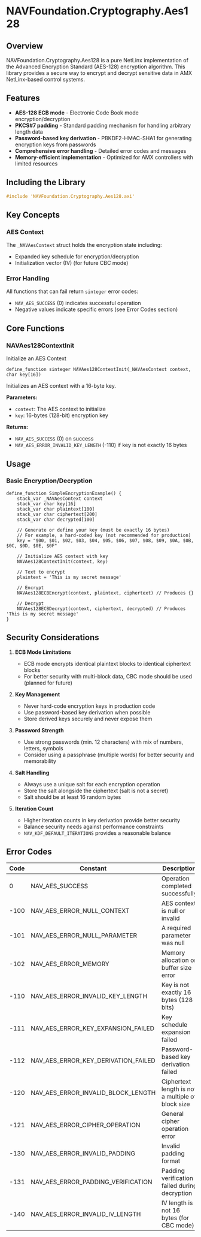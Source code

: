 # NAVFoundation.Cryptography.Aes128

## Overview

NAVFoundation.Cryptography.Aes128 is a pure NetLinx implementation of the Advanced Encryption Standard (AES-128) encryption algorithm. This library provides a secure way to encrypt and decrypt sensitive data in AMX NetLinx-based control systems.

## Features

- **AES-128 ECB mode** - Electronic Code Book mode encryption/decryption
- **PKCS#7 padding** - Standard padding mechanism for handling arbitrary length data
- **Password-based key derivation** - PBKDF2-HMAC-SHA1 for generating encryption keys from passwords
- **Comprehensive error handling** - Detailed error codes and messages
- **Memory-efficient implementation** - Optimized for AMX controllers with limited resources

## Including the Library

```c
#include 'NAVFoundation.Cryptography.Aes128.axi'
```

## Key Concepts

### AES Context

The `_NAVAesContext` struct holds the encryption state including:

- Expanded key schedule for encryption/decryption
- Initialization vector (IV) (for future CBC mode)

### Error Handling

All functions that can fail return `sinteger` error codes:

- `NAV_AES_SUCCESS` (0) indicates successful operation
- Negative values indicate specific errors (see Error Codes section)

## Core Functions

### NAVAes128ContextInit

Initialize an AES Context

```netlinx-source
define_function sinteger NAVAes128ContextInit(_NAVAesContext context, char key[16])
```

Initializes an AES context with a 16-byte key.

**Parameters:**

- `context`: The AES context to initialize
- `key`: 16-bytes (128-bit) encryption key

**Returns:**

- `NAV_AES_SUCCESS` (0) on success
- `NAV_AES_ERROR_INVALID_KEY_LENGTH` (-110) if key is not exactly 16 bytes

## Usage

### Basic Encryption/Decryption

```netlinx-source
define_function SimpleEncryptionExample() {
    stack_var _NAVAesContext context
    stack_var char key[16]
    stack_var char plaintext[100]
    stack_var char ciphertext[200]
    stack_var char decrypted[100]

    // Generate or define your key (must be exactly 16 bytes)
    // For example, a hard-coded key (not recommended for production)
    key = "$00, $01, $02, $03, $04, $05, $06, $07, $08, $09, $0A, $0B, $0C, $0D, $0E, $0F"

    // Initialize AES context with key
    NAVAes128ContextInit(context, key)

    // Text to encrypt
    plaintext = 'This is my secret message'

    // Encrypt
    NAVAes128ECBEncrypt(context, plaintext, ciphertext) // Produces {}

    // Decrypt
    NAVAes128ECBDecrypt(context, ciphertext, decrypted) // Produces 'This is my secret message'
}
```

## Security Considerations

1. **ECB Mode Limitations**

    - ECB mode encrypts identical plaintext blocks to identical ciphertext blocks
    - For better security with multi-block data, CBC mode should be used (planned for future)

2. **Key Management**

    - Never hard-code encryption keys in production code
    - Use password-based key derivation when possible
    - Store derived keys securely and never expose them

3. **Password Strength**

    - Use strong passwords (min. 12 characters) with mix of numbers, letters, symbols
    - Consider using a passphrase (multiple words) for better security and memorability

4. **Salt Handling**

    - Always use a unique salt for each encryption operation
    - Store the salt alongside the ciphertext (salt is not a secret)
    - Salt should be at least 16 random bytes

5. **Iteration Count**
    - Higher iteration counts in key derivation provide better security
    - Balance security needs against performance constraints
    - `NAV_KDF_DEFAULT_ITERATIONS` provides a reasonable balance

## Error Codes

| Code | Constant                            | Description                                       |
| ---- | ----------------------------------- | ------------------------------------------------- |
| 0    | NAV_AES_SUCCESS                     | Operation completed successfully                  |
| -100 | NAV_AES_ERROR_NULL_CONTEXT          | AES context is null or invalid                    |
| -101 | NAV_AES_ERROR_NULL_PARAMETER        | A required parameter was null                     |
| -102 | NAV_AES_ERROR_MEMORY                | Memory allocation or buffer size error            |
| -110 | NAV_AES_ERROR_INVALID_KEY_LENGTH    | Key is not exactly 16 bytes (128 bits)            |
| -111 | NAV_AES_ERROR_KEY_EXPANSION_FAILED  | Key schedule expansion failed                     |
| -112 | NAV_AES_ERROR_KEY_DERIVATION_FAILED | Password-based key derivation failed              |
| -120 | NAV_AES_ERROR_INVALID_BLOCK_LENGTH  | Ciphertext length is not a multiple of block size |
| -121 | NAV_AES_ERROR_CIPHER_OPERATION      | General cipher operation error                    |
| -130 | NAV_AES_ERROR_INVALID_PADDING       | Invalid padding format                            |
| -131 | NAV_AES_ERROR_PADDING_VERIFICATION  | Padding verification failed during decryption     |
| -140 | NAV_AES_ERROR_INVALID_IV_LENGTH     | IV length is not 16 bytes (for CBC mode)          |

```

```

